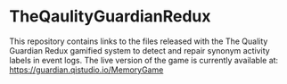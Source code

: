 # TheQaulityGuardianRedux
This repository contains links to the files released with the The Quality Guardian Redux gamified system to detect and repair synonym activity labels in event logs. The live version of the game is currently available at: https://guardian.qistudio.io/MemoryGame

